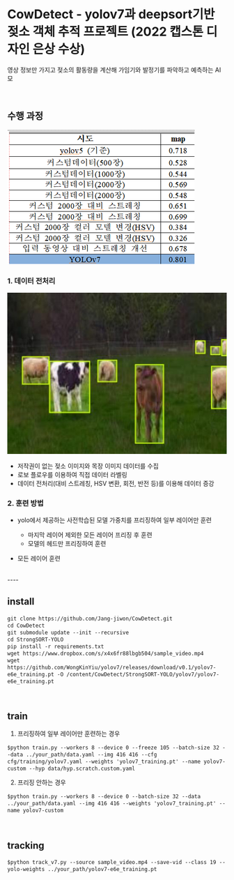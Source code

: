 # CowDetect - yolov7과 deepsort기반 젖소 객체 추적 프로젝트 (2022 캡스톤 디자인 은상 수상)

영상 정보만 가지고 젖소의 활동량을 계산해 가임기와 발정기를 파악하고 예측하는 AI 모

<br/>


## 수행 과정

<img src="https://github.com/Ji-Yeon-98/CowDetect/blob/master/img/%EA%B2%B0%EA%B3%BC%ED%91%9C.png">

<br/>

### 1. 데이터 전처리

<img src="https://github.com/Ji-Yeon-98/CowDetect/blob/master/img/%EB%9D%BC%EB%B2%A8%EB%A7%81.png">

- 저작권이 없는 젖소 이미지와 목장 이미지 데이터를 수집
- 로보 플로우를 이용하여 직접 데이터 라벨링
- 데이터 전처리(대비 스트레칭, HSV 변환, 회전, 반전 등)를 이용해 데이터 증강 


### 2. 훈련 방법

- yolo에서 제공하는 사전학습된 모델 가중치를 프리징하여 일부 레이어만 훈련
  - 마지막 레이어 제외한 모든 레이어 프리징 후 훈련
  - 모델의 헤드만 프리징하여 훈련

- 모든 레이어 훈련


<br/>
----

## install

```
git clone https://github.com/Jang-jiwon/CowDetect.git
cd CowDetect
git submodule update --init --recursive
cd StrongSORT-YOLO
pip install -r requirements.txt
wget https://www.dropbox.com/s/x4x6fr88lbgb504/sample_video.mp4
wget https://github.com/WongKinYiu/yolov7/releases/download/v0.1/yolov7-e6e_training.pt -O /content/CowDetect/StrongSORT-YOLO/yolov7/yolov7-e6e_training.pt
```

<br/>

## train

1. 프리징하여 일부 레이어만 훈련하는 경우
```
$python train.py --workers 8 --device 0 --freeze 105 --batch-size 32 --data ../your_path/data.yaml --img 416 416 --cfg cfg/training/yolov7.yaml --weights 'yolov7_training.pt' --name yolov7-custom --hyp data/hyp.scratch.custom.yaml
```

2. 프리징 안하는 경우

```
$python train.py --workers 8 --device 0 --batch-size 32 --data ../your_path/data.yaml --img 416 416 --weights 'yolov7_training.pt' --name yolov7-custom 
```

<br/>

## tracking

```
$python track_v7.py --source sample_video.mp4 --save-vid --class 19 --yolo-weights ../your_path/yolov7-e6e_training.pt
```

